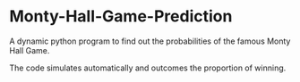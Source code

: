 # Monty-Hall-Game-Prediction

A dynamic python program to find out the probabilities of the famous Monty Hall Game.

The code simulates automatically and outcomes the proportion of winning. 

